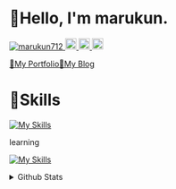 # 👋Hello, I'm marukun.

<p align="left">
  <a href="https://github.com/marukun712/marukun712/">
    <img src="https://komarev.com/ghpvc/?username=marukun712" alt="marukun712" />
  </a>
  <a href="https://github.com/marukun712">
    <img height="20" src="https://img.shields.io/github/followers/marukun712?label=follow&logo=github&style=flat" />
  </a>
  <a href="http://qiita.com/marukun_">
    <img height="20" src="https://qiita-badge.apiapi.app/s/marukun_/posts.svg" />
  </a>
  <//qiita.com/marukun_">
    <img height="20" src="https://qiita-badge.apiapi.app/s/marukun_/contributions.svg" />
  </a>
</p>
 
[💼My Portfolio](https://marukun-portfolio.netlify.app/)[📝My Blog](https://marukun-blog.netlify.app/)
 
 # 🌱Skills
 [![My Skills](https://skillicons.dev/icons?i=ts,js,py,cs,go,html,css,nodejs,deno,nextjs,tailwind,express,electron,vite,fastapi,vscode,vim,neovim,vercel,netlify,linux,bash,powershell,git,github,docker,md,supabase,postgres,unity)](https://skillicons.dev)

learning
  
[![My Skills](https://skillicons.dev/icons?i=elixir,dotnet,rails,ruby)](https://skillicons.dev)

<details>
  <summary>Github Stats</summary>
  
  <a href="#">![Github stats](https://github-readme-stats.vercel.app/api?username=marukun712&theme=transparent&count_private=true&hide_border=true&line_height=20)</a>
  <a href="#">![Top Langs](https://github-readme-stats.vercel.app/api/top-langs/?username=marukun712&layout=compact&theme=transparent&count_private=true&hide_border=true)</a>
    
[![trophy](https://github-profile-trophy.vercel.app/?username=marukun712&theme=onedark)](https://github.com/ryo-ma/github-profile-trophy)

</details>
